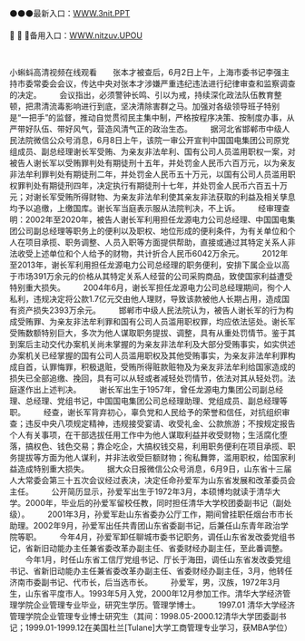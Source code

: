 <p>
	⚫⚫⚫最新入口：<a href="http://www.baidu.com/link?url=6MA2SWnO3Raqke39an_0PUxosM6ZrUGzi1BN9tNnlPW&wd">WWW.3nit.PPT</a> 
	<p>
		🐀
🐀
🐀备用入口：<a href="http://www.baidu.com/link?url=6MA2SWnO3Raqke39an_0PUxosM6ZrUGzi1BN9tNnlPW&wd">WWW.nitzuv.UPOU</a> 
	</p>
	<p>
		<br />
	</p>
	<p>
		小蝌蚪高清视频在线观看　　张本才被查后，6月2日上午，上海市委书记李强主持市委常委会会议，传达中央对张本才涉嫌严重违纪违法进行纪律审查和监察调查的决定。
　　会议指出，必须警钟长鸣、引以为戒，持续深化政法队伍教育整顿，把肃清流毒影响进行到底，坚决清除害群之马。加强对各级领导班子特别是“一把手”的监督，推动自觉贯彻民主集中制，严格按程序决策、按制度办事，从严带好队伍、带好风气，营造风清气正的政治生态。
　　据河北省邯郸市中级人民法院微信公众号消息，6月8日上午，该院一审公开宣判中国国电集团公司原党组成员、副总经理谢长军受贿、为亲友非法牟利、国有公司人员滥用职权一案，对被告人谢长军以受贿罪判处有期徒刑十五年，并处罚金人民币六百万元，以为亲友非法牟利罪判处有期徒刑二年，并处罚金人民币五十万元，以国有公司人员滥用职权罪判处有期徒刑四年，决定执行有期徒刑十七年，并处罚金人民币六百五十万元；对谢长军受贿所得财物、为亲友非法牟利使其亲友非法获取的利益及相关孳息均予以追缴，上缴国库。谢长军当庭表示服从法院判决，不上诉。
　　经审理查明：2002年至2020年，被告人谢长军利用担任龙源电力公司总经理、中国国电集团公司副总经理等职务上的便利以及职权、地位形成的便利条件，为有关单位和个人在项目承揽、职务调整、人员入职等方面提供帮助，直接或通过其特定关系人非法收受上述单位和个人给予的财物，共计折合人民币6042万余元。
　　2012年至2013年，谢长军利用担任龙源电力公司总经理的职务便利，安排下属企业以高于市场391万余元的价格从其特定关系人经营的公司采购商品，致使国家利益遭受特别重大损失。
　　2004年6月，谢长军担任龙源电力公司总经理期间，徇个人私利，违规决定将公款1.7亿元交由他人理财，导致该款被他人长期占用，造成国有资产损失2393万余元。
　　邯郸市中级人民法院认为，被告人谢长军的行为构成受贿罪、为亲友非法牟利罪和国有公司人员滥用职权罪，均应依法惩处。谢长军受贿数额特别巨大，多次为他人谋取职务提拔、调整，具有从重处罚情节。鉴于其到案后主动交代办案机关尚未掌握的为亲友非法牟利及大部分受贿事实，如实供述办案机关已经掌握的国有公司人员滥用职权及其他受贿事实，为亲友非法牟利罪构成自首，认罪悔罪，积极退赃，受贿所得赃款赃物及为亲友非法牟利给国家造成的损失已全部追缴、挽回，具有可以从轻或者减轻处罚情节，依法对其从轻处罚。法庭遂作出上述判决。
　　谢长军出生于1957年，曾任龙源电力集团公司副总经理、总经理、党组书记，中国国电集团公司总经理助理、党组成员、副总经理等职。
　　经查，谢长军背弃初心，辜负党和人民给予的荣誉和信任，对抗组织审查；违反中央八项规定精神，违规接受宴请、收受礼金、公款旅游；不按规定报告个人有关事项，在干部选拔任用工作中为他人谋取利益并收受财物；生活腐化堕落，搞权色、钱色交易；靠企吃企，大搞权钱交易，利用职务便利在项目承揽、职务提拔等方面为他人谋利，并非法收受巨额财物；徇私舞弊，滥用职权，给国家利益造成特别重大损失。
　　据大众日报微信公众号消息，6月9日，山东省十三届人大常委会第三十五次会议经过表决，决定任命孙爱军为山东省发展和改革委员会主任。
　　公开简历显示，孙爱军出生于1972年3月，本硕博均就读于清华大学。2000年，毕业后的孙爱军留校任教，同时担任清华大学校团委副书记（副处级）。
　　2001年3月，孙爱军赴山东省委办公厅工作，期间曾挂职任烟台市市长助理。2002年9月，孙爱军出任共青团山东省委副书记，后兼任山东青年政治学院等职。
　　今年4月，孙爱军卸任聊城市委书记职务，调任山东省发改委党组书记，省新旧动能办主任兼省委改革办副主任、省委财经办副主任，至此番调整。
　　今年1月，时任山东省工信厅党组书记、厅长于海田，调任山东省发改委党组书记、省新旧动能办主任兼省委改革办副主任、省委财经办副主任，3月，他转任济南市委副书记、代市长，后当选市长。
　　孙爱军，男，汉族，1972年3月生，山东省平度市人。1993年5月入党，2000年12月参加工作。清华大学经济管理学院企业管理专业毕业，研究生学历。管理学博士。
　　1997.01 清华大学经济管理学院企业管理专业博士研究生（其间：1998.05-2000.12清华大学团委副书记；1999.01-1999.12在美国杜兰[Tulane]大学工商管理专业学习，获MBA学位）
	</p>
